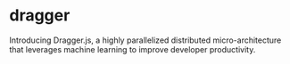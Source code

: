 # dragger
Introducing Dragger.js, a highly parallelized distributed micro-architecture that leverages machine learning to improve developer productivity.
